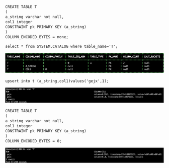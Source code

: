 ```
CREATE TABLE T
(    
a_string varchar not null,  
col1 integer  
CONSTRAINT pk PRIMARY KEY (a_string)  
)  
COLUMN_ENCODED_BYTES = none;
```

```
select * from SYSTEM.CATALOG where table_name='T';
```

![image-20190402150657166](assets/image-20190402150657166.png)

```
upsert into t (a_string,col1)values('gejx',1);
```

![image-20190402150725617](assets/image-20190402150725617.png)

```
CREATE TABLE T
(    
a_string varchar not null,  
col1 integer  
CONSTRAINT pk PRIMARY KEY (a_string)  
)  
COLUMN_ENCODED_BYTES = 0;
```

![image-20190402150725617](assets/image-20190402150725617.png)


